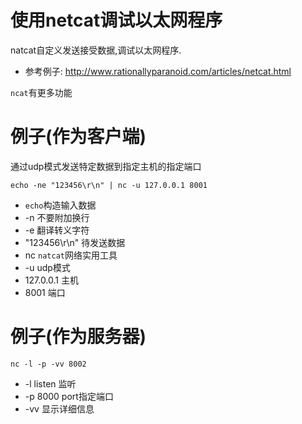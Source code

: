 # 使用netcat调试以太网程序

natcat自定义发送接受数据,调试以太网程序.

* 参考例子: http://www.rationallyparanoid.com/articles/netcat.html

`ncat`有更多功能

# 例子(作为客户端)

通过udp模式发送特定数据到指定主机的指定端口

```
echo -ne "123456\r\n" | nc -u 127.0.0.1 8001
```

* `echo`构造输入数据
 * -n 不要附加换行
 * -e 翻译转义字符
 * "123456\r\n" 待发送数据
* nc `natcat`网络实用工具
 * -u udp模式
 * 127.0.0.1 主机
 * 8001 端口

# 例子(作为服务器)

```
nc -l -p -vv 8002
```
* -l listen 监听
* -p 8000 port指定端口
* -vv 显示详细信息